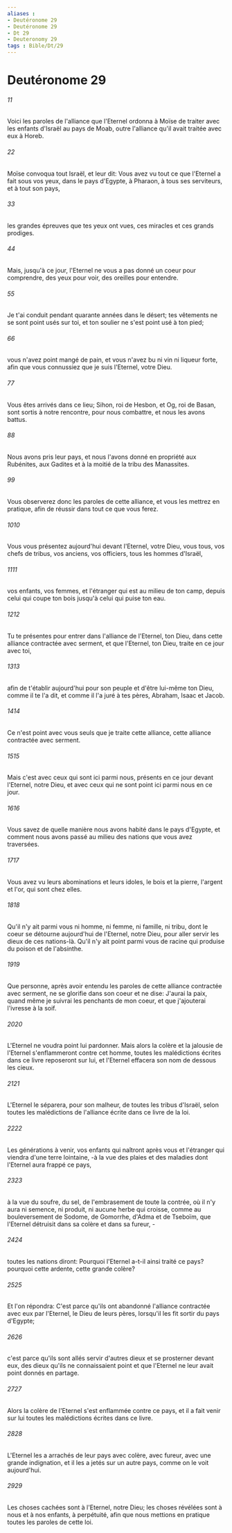 ```yaml
---
aliases : 
- Deutéronome 29
- Deutéronome 29
- Dt 29
- Deuteronomy 29
tags : Bible/Dt/29
---
```


# Deutéronome 29

###### 11
Voici les paroles de l'alliance que l'Eternel ordonna à Moïse de traiter avec les enfants d'Israël au pays de Moab, outre l'alliance qu'il avait traitée avec eux à Horeb.
###### 22
Moïse convoqua tout Israël, et leur dit: Vous avez vu tout ce que l'Eternel a fait sous vos yeux, dans le pays d'Egypte, à Pharaon, à tous ses serviteurs, et à tout son pays,
###### 33
les grandes épreuves que tes yeux ont vues, ces miracles et ces grands prodiges.
###### 44
Mais, jusqu'à ce jour, l'Eternel ne vous a pas donné un coeur pour comprendre, des yeux pour voir, des oreilles pour entendre.
###### 55
Je t'ai conduit pendant quarante années dans le désert; tes vêtements ne se sont point usés sur toi, et ton soulier ne s'est point usé à ton pied;
###### 66
vous n'avez point mangé de pain, et vous n'avez bu ni vin ni liqueur forte, afin que vous connussiez que je suis l'Eternel, votre Dieu.
###### 77
Vous êtes arrivés dans ce lieu; Sihon, roi de Hesbon, et Og, roi de Basan, sont sortis à notre rencontre, pour nous combattre, et nous les avons battus.
###### 88
Nous avons pris leur pays, et nous l'avons donné en propriété aux Rubénites, aux Gadites et à la moitié de la tribu des Manassites.
###### 99
Vous observerez donc les paroles de cette alliance, et vous les mettrez en pratique, afin de réussir dans tout ce que vous ferez.
###### 1010
Vous vous présentez aujourd'hui devant l'Eternel, votre Dieu, vous tous, vos chefs de tribus, vos anciens, vos officiers, tous les hommes d'Israël,
###### 1111
vos enfants, vos femmes, et l'étranger qui est au milieu de ton camp, depuis celui qui coupe ton bois jusqu'à celui qui puise ton eau.
###### 1212
Tu te présentes pour entrer dans l'alliance de l'Eternel, ton Dieu, dans cette alliance contractée avec serment, et que l'Eternel, ton Dieu, traite en ce jour avec toi,
###### 1313
afin de t'établir aujourd'hui pour son peuple et d'être lui-même ton Dieu, comme il te l'a dit, et comme il l'a juré à tes pères, Abraham, Isaac et Jacob.
###### 1414
Ce n'est point avec vous seuls que je traite cette alliance, cette alliance contractée avec serment.
###### 1515
Mais c'est avec ceux qui sont ici parmi nous, présents en ce jour devant l'Eternel, notre Dieu, et avec ceux qui ne sont point ici parmi nous en ce jour.
###### 1616
Vous savez de quelle manière nous avons habité dans le pays d'Egypte, et comment nous avons passé au milieu des nations que vous avez traversées.
###### 1717
Vous avez vu leurs abominations et leurs idoles, le bois et la pierre, l'argent et l'or, qui sont chez elles.
###### 1818
Qu'il n'y ait parmi vous ni homme, ni femme, ni famille, ni tribu, dont le coeur se détourne aujourd'hui de l'Eternel, notre Dieu, pour aller servir les dieux de ces nations-là. Qu'il n'y ait point parmi vous de racine qui produise du poison et de l'absinthe.
###### 1919
Que personne, après avoir entendu les paroles de cette alliance contractée avec serment, ne se glorifie dans son coeur et ne dise: J'aurai la paix, quand même je suivrai les penchants de mon coeur, et que j'ajouterai l'ivresse à la soif.
###### 2020
L'Eternel ne voudra point lui pardonner. Mais alors la colère et la jalousie de l'Eternel s'enflammeront contre cet homme, toutes les malédictions écrites dans ce livre reposeront sur lui, et l'Eternel effacera son nom de dessous les cieux.
###### 2121
L'Eternel le séparera, pour son malheur, de toutes les tribus d'Israël, selon toutes les malédictions de l'alliance écrite dans ce livre de la loi.
###### 2222
Les générations à venir, vos enfants qui naîtront après vous et l'étranger qui viendra d'une terre lointaine, -à la vue des plaies et des maladies dont l'Eternel aura frappé ce pays,
###### 2323
à la vue du soufre, du sel, de l'embrasement de toute la contrée, où il n'y aura ni semence, ni produit, ni aucune herbe qui croisse, comme au bouleversement de Sodome, de Gomorrhe, d'Adma et de Tseboïm, que l'Eternel détruisit dans sa colère et dans sa fureur, -
###### 2424
toutes les nations diront: Pourquoi l'Eternel a-t-il ainsi traité ce pays? pourquoi cette ardente, cette grande colère?
###### 2525
Et l'on répondra: C'est parce qu'ils ont abandonné l'alliance contractée avec eux par l'Eternel, le Dieu de leurs pères, lorsqu'il les fit sortir du pays d'Egypte;
###### 2626
c'est parce qu'ils sont allés servir d'autres dieux et se prosterner devant eux, des dieux qu'ils ne connaissaient point et que l'Eternel ne leur avait point donnés en partage.
###### 2727
Alors la colère de l'Eternel s'est enflammée contre ce pays, et il a fait venir sur lui toutes les malédictions écrites dans ce livre.
###### 2828
L'Eternel les a arrachés de leur pays avec colère, avec fureur, avec une grande indignation, et il les a jetés sur un autre pays, comme on le voit aujourd'hui.
###### 2929
Les choses cachées sont à l'Eternel, notre Dieu; les choses révélées sont à nous et à nos enfants, à perpétuité, afin que nous mettions en pratique toutes les paroles de cette loi.
